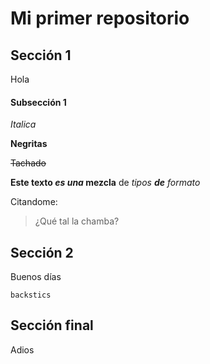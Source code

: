 # Mi primer repositorio
## Sección 1
Hola
#### Subsección 1
*Italica*

**Negritas**

~~Tachado~~

**Este texto _es una_ mezcla** de _tipos **de** formato_

Citandome:

>¿Qué tal la chamba?


## Sección 2
Buenos días

`backstics`
## Sección final
Adios
